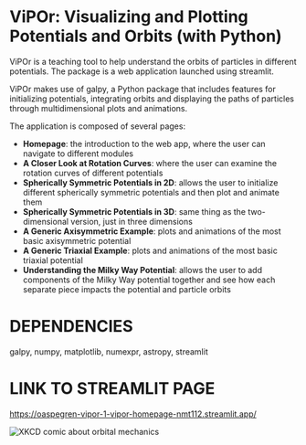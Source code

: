 # ViPOr: Visualizing and Plotting Potentials and Orbits (with Python)

ViPOr is a teaching tool to help understand the orbits of particles in different potentials. The package is a web application launched using streamlit. 

ViPOr makes use of galpy, a Python package that includes features for initializing potentials, integrating orbits and displaying the paths of particles through multidimensional plots and animations. 

The application is composed of several pages:
  - **Homepage**: the introduction to the web app, where the user can navigate to different modules
  - **A Closer Look at Rotation Curves**: where the user can examine the rotation curves of different potentials
  - **Spherically Symmetric Potentials in 2D**: allows the user to initialize different spherically symmetric potentials and then plot and animate them
  - **Spherically Symmetric Potentials in 3D**: same thing as the two-dimensional version, just in three dimensions
  - **A Generic Axisymmetric Example**: plots and animations of the most basic axisymmetric potential
  - **A Generic Triaxial Example**: plots and animations of the most basic triaxial potential
  - **Understanding the Milky Way Potential**: allows the user to add components of the Milky Way potential together and see how each separate piece impacts the potential and particle orbits

# DEPENDENCIES

galpy, numpy, matplotlib, numexpr, astropy, streamlit

# LINK TO STREAMLIT PAGE

https://oaspegren-vipor-1-vipor-homepage-nmt112.streamlit.app/

![XKCD comic about orbital mechanics](https://imgs.xkcd.com/comics/orbital_mechanics.png)
